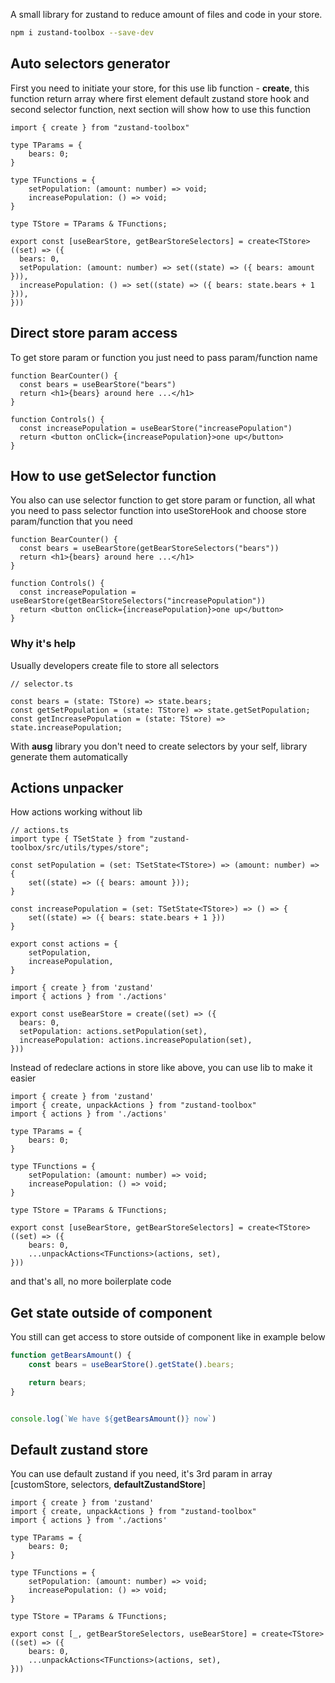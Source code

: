 A small library for zustand to reduce amount of files and code in your store.

```bash
npm i zustand-toolbox --save-dev
```

## Auto selectors generator

First you need to initiate your store, for this use lib function - **create**, this function return array where first element default zustand store hook and second selector function, next section will show how to use this function  

```tsx
import { create } from "zustand-toolbox"

type TParams = {
    bears: 0;
}

type TFunctions = {
    setPopulation: (amount: number) => void;
    increasePopulation: () => void;
}

type TStore = TParams & TFunctions;

export const [useBearStore, getBearStoreSelectors] = create<TStore>((set) => ({
  bears: 0,
  setPopulation: (amount: number) => set((state) => ({ bears: amount })),
  increasePopulation: () => set((state) => ({ bears: state.bears + 1 })),
}))
```

## Direct store param access

To get store param or function you just need to pass param/function name

```tsx
function BearCounter() {
  const bears = useBearStore("bears")
  return <h1>{bears} around here ...</h1>
}

function Controls() {
  const increasePopulation = useBearStore("increasePopulation")
  return <button onClick={increasePopulation}>one up</button>
}
```

## How to use getSelector function

You also can use selector function to get store param or function, all what you need to pass selector function into useStoreHook and choose store param/function that you need

```tsx
function BearCounter() {
  const bears = useBearStore(getBearStoreSelectors("bears"))
  return <h1>{bears} around here ...</h1>
}

function Controls() {
  const increasePopulation = useBearStore(getBearStoreSelectors("increasePopulation"))
  return <button onClick={increasePopulation}>one up</button>
}
```

### Why it's help

Usually developers create file to store all selectors

```tsx
// selector.ts

const bears = (state: TStore) => state.bears;
const getSetPopulation = (state: TStore) => state.getSetPopulation;
const getIncreasePopulation = (state: TStore) => state.increasePopulation;
```
With **ausg** library you don't need to create selectors by your self, library generate them automatically


## Actions unpacker

How actions working without lib

```tsx
// actions.ts
import type { TSetState } from "zustand-toolbox/src/utils/types/store";

const setPopulation = (set: TSetState<TStore>) => (amount: number) => {
    set((state) => ({ bears: amount }));
}

const increasePopulation = (set: TSetState<TStore>) => () => {
    set((state) => ({ bears: state.bears + 1 }))
}

export const actions = {
    setPopulation,
    increasePopulation,
}
```


```tsx
import { create } from 'zustand'
import { actions } from './actions'

export const useBearStore = create((set) => ({
  bears: 0,
  setPopulation: actions.setPopulation(set),
  increasePopulation: actions.increasePopulation(set),
}))
```

Instead of redeclare actions in store like above, you can use lib to make it easier

```tsx
import { create } from 'zustand'
import { create, unpackActions } from "zustand-toolbox"
import { actions } from './actions'

type TParams = {
    bears: 0;
}

type TFunctions = {
    setPopulation: (amount: number) => void;
    increasePopulation: () => void;
}

type TStore = TParams & TFunctions;

export const [useBearStore, getBearStoreSelectors] = create<TStore>((set) => ({
    bears: 0,
    ...unpackActions<TFunctions>(actions, set),
}))
```

and that's all, no more boilerplate code


## Get state outside of component

You still can get access to store outside of component like in example below

```ts
function getBearsAmount() {
    const bears = useBearStore().getState().bears;

    return bears;
}


console.log(`We have ${getBearsAmount()} now`)
```

## Default zustand store

You can use default zustand if you need, it's 3rd param in array [customStore, selectors, **defaultZustandStore**]

```tsx
import { create } from 'zustand'
import { create, unpackActions } from "zustand-toolbox"
import { actions } from './actions'

type TParams = {
    bears: 0;
}

type TFunctions = {
    setPopulation: (amount: number) => void;
    increasePopulation: () => void;
}

type TStore = TParams & TFunctions;

export const [_, getBearStoreSelectors, useBearStore] = create<TStore>((set) => ({
    bears: 0,
    ...unpackActions<TFunctions>(actions, set),
}))
```
